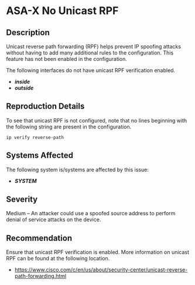 ASA-X No Unicast RPF
====================

Description
-----------
Unicast reverse path forwarding (RPF) helps prevent IP spoofing attacks without having to add many additional rules to the configuration. This feature has not been enabled in the configuration.

The following interfaces do not have unicast RPF verification enabled.
* ***inside***
* ***outside***

Reproduction Details
--------------------
To see that unicast RPF is not configured, note that no lines beginning with the following string are present in the configuration.
```
ip verify reverse-path
```

Systems Affected
----------------
The following system is/systems are affected by this issue:
  * ***SYSTEM***

Severity
--------
Medium – An attacker could use a spoofed source address to perform denial of service attacks on the device.

Recommendation
--------------
Ensure that unicast RPF verification is enabled. More information on unicast RPF can be found at the following location.
* https://www.cisco.com/c/en/us/about/security-center/unicast-reverse-path-forwarding.html
